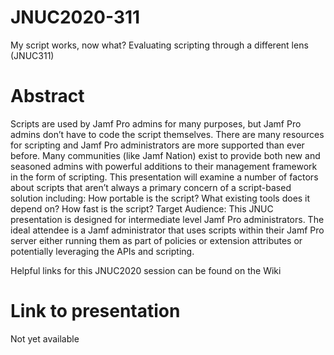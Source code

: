 # JNUC2020-311
My script works, now what? Evaluating scripting through a different lens (JNUC311)

# Abstract
Scripts are used by Jamf Pro admins for many purposes, but Jamf Pro admins don’t have to code the script themselves. There are many resources for scripting and Jamf Pro administrators are more supported than ever before. Many communities (like Jamf Nation) exist to provide both new and seasoned admins with powerful additions to their management framework in the form of scripting. This presentation will examine a number of factors about scripts that aren’t always a primary concern of a script-based solution including: How portable is the script? What existing tools does it depend on? How fast is the script? Target Audience: This JNUC presentation is designed for intermediate level Jamf Pro administrators. The ideal attendee is a Jamf administrator that uses scripts within their Jamf Pro server either running them as part of policies or extension attributes or potentially leveraging the APIs and scripting.

Helpful links for this JNUC2020 session can be found on the Wiki

# Link to presentation
Not yet available
